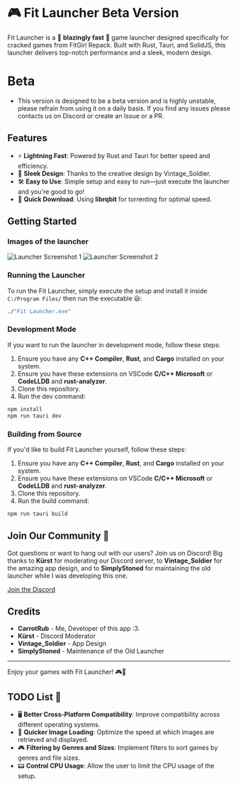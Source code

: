 # 🎮 Fit Launcher Beta Version



Fit Launcher is a 🚀 **blazingly fast** 🚀 game launcher designed specifically for cracked games from FitGirl Repack. Built with Rust, Tauri, and SolidJS, this launcher delivers top-notch performance and a sleek, modern design. 

# Beta
- This version is designed to be a beta version and is highly unstable, please refrain from using it on a daily basis. If you find any issues please contacts us on Discord or create an Issue or a PR.

## Features
- ⚡ **Lightning Fast**: Powered by Rust and Tauri for better speed and efficiency.
- 🎨 **Sleek Design**: Thanks to the creative design by Vintage_Soldier.
- 🛠️ **Easy to Use**: Simple setup and easy to run—just execute the launcher and you're good to go!
- 🌌 **Quick Download**: Using **librqbit** for torrenting for optimal speed.

## Getting Started

### Images of the launcher

![Launcher Screenshot 1](images/screenshot1.png)
![Launcher Screenshot 2](images/screenshot2.png)


### Running the Launcher

To run the Fit Launcher, simply execute the setup and install it inside
`C:/Program Files/` then run the executable 😃:

```bash
./"Fit Launcher.exe"
```

### Development Mode

If you want to run the launcher in development mode, follow these steps:

1. Ensure you have any **C++ Compiler**, **Rust**, and **Cargo** installed on your system.
2. Ensure you have these extensions on VSCode **C/C++ Microsoft** or **CodeLLDB** and **rust-analyzer**.
3. Clone this repository.
4. Run the dev command:

```bash
npm install
npm run tauri dev
```

### Building from Source

If you'd like to build Fit Launcher yourself, follow these steps:

1. Ensure you have any **C++ Compiler**, **Rust**, and **Cargo** installed on your system.
2. Ensure you have these extensions on VSCode **C/C++ Microsoft** or **CodeLLDB** and **rust-analyzer**.
3. Clone this repository.
4. Run the build command:

```bash
npm run tauri build
```

## Join Our Community 🎉

Got questions or want to hang out with our users? Join us on Discord! Big thanks to **Kürst** for moderating our Discord server, to **Vintage_Soldier** for the amazing app design, and to **SimplyStoned** for maintaining the old launcher while I was developing this one.

[Join the Discord](https://discord.gg/cXaBWdcUSF)

## Credits

- **CarrotRub** - Me, Developer of this app :3.
- **Kürst** - Discord Moderator
- **Vintage_Soldier** - App Design
- **SimplyStoned** - Maintenance of the Old Launcher

---

Enjoy your games with Fit Launcher! 🎮🚀

## TODO List 📝

- 🖥️ **Better Cross-Platform Compatibility**: Improve compatibility across different operating systems.
- 🌄 **Quicker Image Loading**: Optimize the speed at which images are retrieved and displayed.
- 🎮 **Filtering by Genres and Sizes**: Implement filters to sort games by genres and file sizes.
- 📟 **Control CPU Usage**: Allow the user to limit the CPU usage of the setup.
